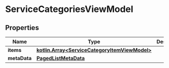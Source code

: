 
# ServiceCategoriesViewModel

## Properties
Name | Type | Description | Notes
------------ | ------------- | ------------- | -------------
**items** | [**kotlin.Array&lt;ServiceCategoryItemViewModel&gt;**](ServiceCategoryItemViewModel.md) |  |  [optional]
**metaData** | [**PagedListMetaData**](PagedListMetaData.md) |  |  [optional]




